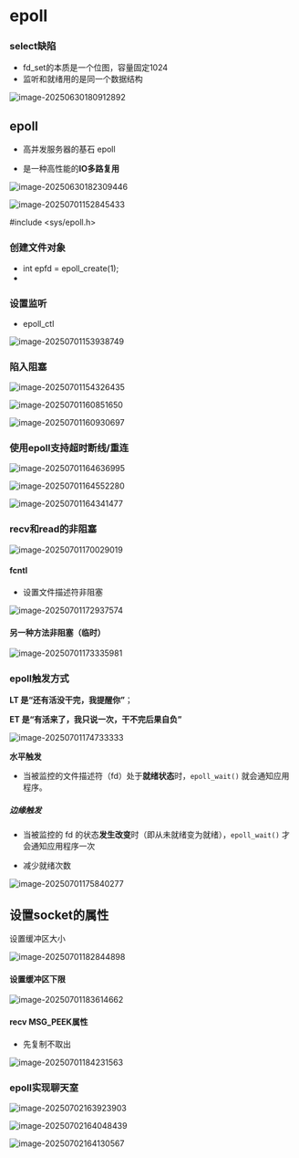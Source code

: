 # epoll

### select缺陷

- fd_set的本质是一个位图，容量固定1024
- 监听和就绪用的是同一个数据结构



![image-20250630180912892](C:\Users\LIYUFENG\AppData\Roaming\Typora\typora-user-images\image-20250630180912892.png)

## epoll

- 高并发服务器的基石 epoll


- 是一种高性能的**IO多路复用**

![image-20250630182309446](C:\Users\LIYUFENG\AppData\Roaming\Typora\typora-user-images\image-20250630182309446.png)

![image-20250701152845433](C:\Users\LIYUFENG\AppData\Roaming\Typora\typora-user-images\image-20250701152845433.png)

#include <sys/epoll.h>

### 创建文件对象

- int epfd = epoll_create(1);
- 

### 设置监听

- epoll_ctl

![image-20250701153938749](C:\Users\LIYUFENG\AppData\Roaming\Typora\typora-user-images\image-20250701153938749.png)

### 陷入阻塞

![image-20250701154326435](C:\Users\LIYUFENG\AppData\Roaming\Typora\typora-user-images\image-20250701154326435.png)

![image-20250701160851650](C:\Users\LIYUFENG\AppData\Roaming\Typora\typora-user-images\image-20250701160851650.png)

![image-20250701160930697](C:\Users\LIYUFENG\AppData\Roaming\Typora\typora-user-images\image-20250701160930697.png)

### 使用epoll支持超时断线/重连



![image-20250701164636995](C:\Users\LIYUFENG\AppData\Roaming\Typora\typora-user-images\image-20250701164636995.png)

![image-20250701164552280](C:\Users\LIYUFENG\AppData\Roaming\Typora\typora-user-images\image-20250701164552280.png)

![image-20250701164341477](C:\Users\LIYUFENG\AppData\Roaming\Typora\typora-user-images\image-20250701164341477.png)

### recv和read的非阻塞

![image-20250701170029019](C:\Users\LIYUFENG\AppData\Roaming\Typora\typora-user-images\image-20250701170029019.png)

#### fcntl

- 设置文件描述符非阻塞

![image-20250701172937574](C:\Users\LIYUFENG\AppData\Roaming\Typora\typora-user-images\image-20250701172937574.png)

#### 另一种方法非阻塞（临时）

![image-20250701173335981](C:\Users\LIYUFENG\AppData\Roaming\Typora\typora-user-images\image-20250701173335981.png)



### epoll触发方式

**LT 是“还有活没干完，我提醒你”**；

**ET 是“有活来了，我只说一次，干不完后果自负”**

![image-20250701174733333](C:\Users\LIYUFENG\AppData\Roaming\Typora\typora-user-images\image-20250701174733333.png)

**水平触发**

- 当被监控的文件描述符（fd）处于**就绪状态**时，`epoll_wait()` 就会通知应用程序。

##### 边缘触发

- 当被监控的 fd 的状态**发生改变**时（即从未就绪变为就绪），`epoll_wait()` 才会通知应用程序一次

- 减少就绪次数

![image-20250701175840277](C:\Users\LIYUFENG\AppData\Roaming\Typora\typora-user-images\image-20250701175840277.png)



## 设置socket的属性

设置缓冲区大小

![image-20250701182844898](C:\Users\LIYUFENG\AppData\Roaming\Typora\typora-user-images\image-20250701182844898.png)



#### 设置缓冲区下限

![image-20250701183614662](C:\Users\LIYUFENG\AppData\Roaming\Typora\typora-user-images\image-20250701183614662.png)

#### recv MSG_PEEK属性

- 先复制不取出

![image-20250701184231563](C:\Users\LIYUFENG\AppData\Roaming\Typora\typora-user-images\image-20250701184231563.png)



### epoll实现聊天室

![image-20250702163923903](C:\Users\LIYUFENG\AppData\Roaming\Typora\typora-user-images\image-20250702163923903.png)

![image-20250702164048439](C:\Users\LIYUFENG\AppData\Roaming\Typora\typora-user-images\image-20250702164048439.png)

![image-20250702164130567](C:\Users\LIYUFENG\AppData\Roaming\Typora\typora-user-images\image-20250702164130567.png)
